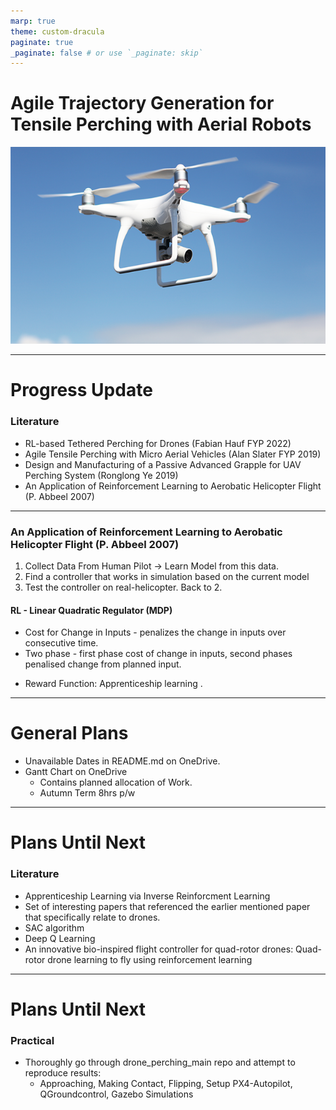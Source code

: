 ```yaml
---
marp: true
theme: custom-dracula
paginate: true
_paginate: false # or use `_paginate: skip`
---
```


# Agile Trajectory Generation for Tensile Perching with Aerial Robots

![h:350](simple_drone_img.png)

---
# Progress Update
### Literature
- RL-based Tethered Perching for Drones (Fabian Hauf FYP 2022)
- Agile Tensile Perching with Micro Aerial Vehicles (Alan Slater FYP 2019)
- Design and Manufacturing of a Passive Advanced Grapple for UAV Perching System (Ronglong Ye 2019)
- An Application of Reinforcement Learning to Aerobatic Helicopter Flight (P. Abbeel 2007)
      <!-- - controller has to provide continuous feedback during the maneuvers, and cannot, for example, use a period of hovering to correct errors -->
---
### An Application of Reinforcement Learning to Aerobatic Helicopter Flight (P. Abbeel 2007)
1. Collect Data From Human Pilot -> Learn Model from this data.
2. Find a controller that works in simulation based on the current model
3. Test the controller on real-helicopter. Back to 2.
<!-- - only needed 3 iterations in practice. -->
#### RL - Linear Quadratic Regulator (MDP)
<!-- - error state - need to understand further - physics -->
- Cost for Change in Inputs - penalizes the change in inputs over consecutive time.
- Two phase - first phase cost of change in inputs, second phases penalised change from planned input.
<!-- - Used a two-phase control design: the first phase plans a feasible trajectory, the second phase designs the actual controller. -->
<!-- - reward function: 24 features: squared error state variables, the squared inputs, the squared change in inputs between consecutive timesteps, and the squared integral of the error state variables -->
- Reward Function: Apprenticeship learning .
<!-- - apprentice- ship learning via inverse reinforcement learning algorithm [2]. The inverse RL algorithm iteratively provides us with reward weights that result in policies that bring us closer to the expert -->
---
# General Plans
- Unavailable Dates in README.md on OneDrive.
- Gantt Chart on OneDrive 
  - Contains planned allocation of Work.
  - Autumn Term 8hrs p/w
---
# Plans Until Next
### Literature
- Apprenticeship Learning via Inverse Reinforcment Learning
- Set of interesting papers that referenced the earlier mentioned paper that specifically relate to drones.
- SAC algorithm
- Deep Q Learning
- An innovative bio-inspired flight controller for quad-rotor drones: Quad-rotor drone learning to fly using reinforcement learning
---
# Plans Until Next
### Practical
- Thoroughly go through drone_perching_main repo and attempt to reproduce results:
  - Approaching, Making Contact, Flipping, Setup PX4-Autopilot, QGroundcontrol, Gazebo Simulations